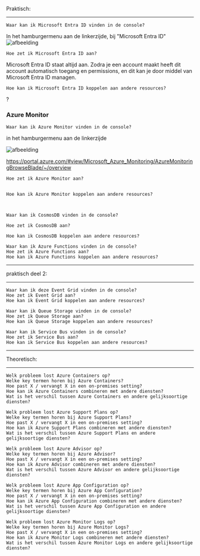 Praktisch:
_________________

    Waar kan ik Microsoft Entra ID vinden in de console?
    
In het hamburgermenu aan de linkerzijde, bij "Microsoft Entra ID"
![afbeelding](https://github.com/techgrounds/techgrounds-Allardyg/assets/132412310/6fac8eea-94ea-4bc0-87c5-a79e83f493d8)

    Hoe zet ik Microsoft Entra ID aan?

Microsoft Entra ID staat altijd aan. Zodra je een account maakt heeft dit account automatisch toegang en permissions, en dit kan je door middel van Microsoft Entra ID managen.

    Hoe kan ik Microsoft Entra ID koppelen aan andere resources?

?

### Azure Monitor

    Waar kan ik Azure Monitor vinden in de console?
in het hamburgermenu aan de linkerzijde

![afbeelding](https://github.com/techgrounds/techgrounds-Allardyg/assets/132412310/907e51d4-a904-43ec-bc7f-80a45cceaae9)

https://portal.azure.com/#view/Microsoft_Azure_Monitoring/AzureMonitoringBrowseBlade/~/overview


    Hoe zet ik Azure Monitor aan?


    Hoe kan ik Azure Monitor koppelen aan andere resources?


  
    Waar kan ik CosmosDB vinden in de console?
  
    Hoe zet ik CosmosDB aan?
 
    Hoe kan ik CosmosDB koppelen aan andere resources?

    Waar kan ik Azure Functions vinden in de console?
    Hoe zet ik Azure Functions aan?
    Hoe kan ik Azure Functions koppelen aan andere resources?


_________________

praktisch deel 2:
_________________

    Waar kan ik deze Event Grid vinden in de console?
    Hoe zet ik Event Grid aan?
    Hoe kan ik Event Grid koppelen aan andere resources?

    Waar kan ik Queue Storage vinden in de console?
    Hoe zet ik Queue Storage aan?
    Hoe kan ik Queue Storage koppelen aan andere resources?

    Waar kan ik Service Bus vinden in de console?
    Hoe zet ik Service Bus aan?
    Hoe kan ik Service Bus koppelen aan andere resources?


__________________

Theoretisch:
__________________



    Welk probleem lost Azure Containers op?
    Welke key termen horen bij Azure Containers?
    Hoe past X / vervangt X in een on-premises setting?
    Hoe kan ik Azure Containers combineren met andere diensten?
    Wat is het verschil tussen Azure Containers en andere gelijksoortige diensten?

    Welk probleem lost Azure Support Plans op?
    Welke key termen horen bij Azure Support Plans?
    Hoe past X / vervangt X in een on-premises setting?
    Hoe kan ik Azure Support Plans combineren met andere diensten?
    Wat is het verschil tussen Azure Support Plans en andere gelijksoortige diensten?

    Welk probleem lost Azure Advisor op?
    Welke key termen horen bij Azure Advisor?
    Hoe past X / vervangt X in een on-premises setting?
    Hoe kan ik Azure Advisor combineren met andere diensten?
    Wat is het verschil tussen Azure Advisor en andere gelijksoortige diensten?

    Welk probleem lost Azure App Configuration op?
    Welke key termen horen bij Azure App Configuration?
    Hoe past X / vervangt X in een on-premises setting?
    Hoe kan ik Azure App Configuration combineren met andere diensten?
    Wat is het verschil tussen Azure App Configuration en andere gelijksoortige diensten?

    Welk probleem lost Azure Monitor Logs op?
    Welke key termen horen bij Azure Monitor Logs?
    Hoe past X / vervangt X in een on-premises setting?
    Hoe kan ik Azure Monitor Logs combineren met andere diensten?
    Wat is het verschil tussen Azure Monitor Logs en andere gelijksoortige diensten?

